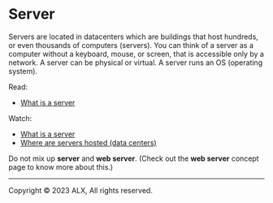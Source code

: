 Server
======

Servers are located in datacenters which are buildings that host hundreds, or even thousands of computers (servers). You can think of a server as a computer without a keyboard, mouse, or screen, that is accessible only by a network. A server can be physical or virtual. A server runs an OS (operating system).

Read:

*   [What is a server](https://en.wikipedia.org/wiki/Server_(computing)#Hardware_requirement)

Watch:

*   [What is a server](https://www.youtube.com/watch?v=B1ANfsDyjeA)
*   [Where are servers hosted (data centers)](https://www.youtube.com/watch?v=iuqXFC_qIvA&t=33s)

Do not mix up **server** and **web server**. (Check out the **web server** concept page to know more about this.)

-----

Copyright © 2023 ALX, All rights reserved.
